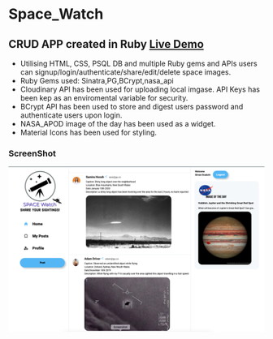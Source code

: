 # Space_Watch
## CRUD APP created in Ruby  <a href="https://sirvand.github.io/Melbourne-Subway-Planner/"> Live Demo </a>



- Utilising HTML, CSS, PSQL DB and multiple Ruby gems and APIs users can signup/login/authenticate/share/edit/delete space images.
- Ruby Gems used: Sinatra,PG,BCrypt,nasa_api
- Cloudinary API has been used for uploading local imgase. API Keys has been kep as an enviromental variable for security.
- BCrypt API has been used to store and digest users password and authenticate users upon login.
- NASA_APOD image of the day has been used as a widget.
- Material Icons has been used for styling.

### ScreenShot
![Screenshot](screenshot.png)

